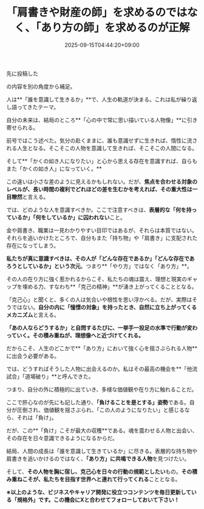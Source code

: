 ﻿---
title: "「肩書きや財産の師」を求めるのではなく、「あり方の師」を求めるのが正解"
date: 2025-09-15T04:44:20+09:00
draft: false
---

先に投稿した

の内容を別の角度から補足。



人は**「誰を意識して生きるか」**で、人生の軌道が決まる。これは私が繰り返
し語ってきたテーマ。

自分の未来は、結局のところ**「心の中で常に思い描いている人物像」**に引き寄せられる。



前号ではこう述べた。気分の赴くままに、誰も意識せずに生きれば、惰性に流される人生となる。そこそこの人物を意識して生きれば、そこそこの人間になる。

そして**「かくの如き人になりたい」と心から思える存在を意識すれば、自らもまた「かくの如き人」になっていく。**

この違いは小さな差のように見えるかもしれない。だが、**焦点を合わせる対象のレベルが、長い時間の複利でどれほどの差を生むかを考えれば、その重大性は一目瞭然**と言える。



では、どのような人を意識すべきか。ここで注意すべきは、**表層的な「何を持っているか」「何をしているか」に囚われない**こと。

金や肩書き、職業は一見わかりやすい目印ではあるが、それらは本質ではない。それらを追いかけたところで、自分もまた「持ち物」や「肩書き」に支配された存在になってしまう。



**私たちが真に意識すべきは、その人が「どんな存在であるか」「どんな存在であろうとしているか」という次元**。つまり**「やり方」ではなく「あり方」**。

その人の在り方に強く惹かれるからこそ、私たちの魂は震え、理想と現実のギャップを埋める力、すなわち**「克己の精神」**が湧き上がってくることとなる。

「克己心」と聞くと、多くの人は気合いや根性を思い浮かべる。だが、実際はそうではない。**自分の内に「憧憬の対象」を持ったとき、自然に立ち上がってくるメカニズム**と言える。

**「あの人ならどうするか」と自問するたびに、一挙手一投足の水準で行動が変わっていく。その積み重ねが、理想像へと近づけてくれる。**



だからこそ、人生のどこかで**「あり方」において強く心を揺さぶられる人物**に出会う必要がある。

では、どうすればそうした人物に出会えるのか。私はその最高の機会を**「他流試合」「道場破り」**と呼んできた。

つまり、自分の外に積極的に出ていき、多様な価値観や在り方に触れることだ。



ここで肝心なのが先にも記した通り、**「負けることを是とする」姿勢**である。自分が圧倒され、価値観を揺さぶられ、「この人のようになりたい」と感じるなら、それは「負け」。

だが、この**「負け」こそが最大の収穫**である。魂を震わせる人物と出会い、その存在を日々意識できるようになるからだ。



結局、人間の成長は「誰を意識して生きているか」に尽きる。表層的な持ち物や肩書きを追いかけるのではなく、**「あり方」に共鳴できる人物**を見つけたい。

そして、**その人物を胸に宿し、克己心を日々の行動の規範としたい**もの。**その積み重ねこそが、私たちを目指す世界へと連れて行ってくれる**こととなる。



**※以上のような、ビジネスやキャリア開発に役立つコンテンツを毎日更新している「規格外」です。この機会にXと合わせてフォローしておいて下さい！**